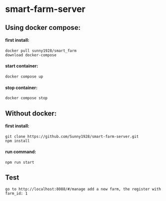 # smart-farm-server

## Using docker compose:

#### first install: 
    docker pull sunny1928/smart_farm
    download docker-compose

#### start container:
    docker compose up
    
#### stop container:
    docker compose stop


## Without docker:

#### first install:
    git clone https://github.com/Sunny1928/smart-farm-server.git
    npm install

#### run command: 
    npm run start

## Test
    go to http://localhost:8088/#/manage add a new farm, the register with farm_id: 1
